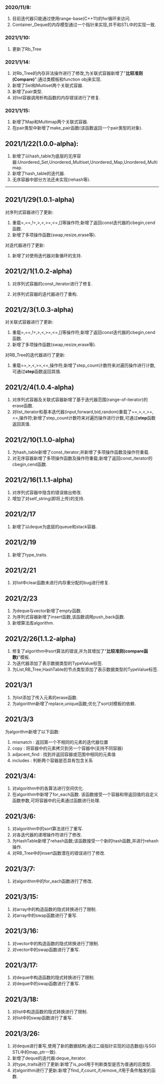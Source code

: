 ### 2020/11/8:
1. 目前迭代器只能通过使用range-base(C++11)的for循环来访问.
2. Container_Deque的内存模型通过一个指针来实现,并不和STL中的实现一致.

### 2021/1/10:
1. 更新了Rb_Tree

### 2021/1/14:
1. 对Rb_Tree的内存非法操作进行了修改,为关联式容器新增了"**比较准则(Compare)**":通过类模板和function obj来实现.
2. 新增了Set和Multiset两个关联式容器.
3. 新增了pair类型.
4. 对list容器调用析构函数的内存错误进行了修复.

### 2021/1/15:
1. 新增了Map和Multimap两个关联式容器.
2. 在pair类型中新增了make_pair函数(该函数返回一个pair类型的对象).

## **2021/1/22(1.0.0-alpha)**:
1. 新增了以hash_table为底层的无序容器:Unordered_Set,Unordered_Multiset,Unordered_Map,Unordered_Multimap.
2. 新增了hash_table的迭代器.
3. 无序容器中部分方法还未实现(rehash等).

-----------------------------------------------------------------------------------------------------------

## 2021/1/29(1.0.1-alpha)
对序列式容器进行了更新:
1. 重载=,==,!=,>,<,>=,<=,[]等操作符;新增了返回const迭代器的cbegin,cend函数.  
2. 新增了多项操作函数(swap,resize,erase等). 

对迭代器进行了更新: 
1. 新增了对使用迭代器对象循环的支持.

## 2021/2/1(1.0.2-alpha)
1. 对序列式容器的const_iterator进行了修复.
 
2. 对序列式容器的迭代器进行了重构.

## 2021/2/3(1.0.3-alpha)
对关联式容器进行了更新:
1. 重载=,==,!=,>,<,>=,<=,[]等操作符;新增了返回const迭代器的cbegin,cend函数.  
2. 新增了多项操作函数(swap,resize,erase等). 

对RB_Tree的迭代器进行了更新:
1. 重载==,>,<,>=,<=,操作符;新增了step_count计数符来对遍历操作进行计数,可通过**step**函数返回其值.

## 2021/2/4(1.0.4-alpha)
1. 对序列式容器及关联式容器新增了基于迭代器范围(range-of-iterator)的erase函数.
2. 对list_iterator和基本迭代器(input,forward,bid,random)重载了==,>,<,>=,<=,操作符;新增了step_count计数符来对遍历操作进行计数,可通过**step**函数返回其值.

## 2021/2/10(1.1.0-alpha)
1. 为hash_table新增了const_iterator;并新增了多项操作函数及操作符重载.
2. 对无序容器新增了多项操作函数及操作符重载;新增了返回const_iterator的cbegin,cend函数.

## 2021/2/16(1.1.1-alpha)
1. 对序列式容器中隐含的错误做出修改.
2. 增加了对self_string(即将上传)的支持.

## 2021/2/17
1. 新增了以deque为底层的queue和stack容器.

## 2021/2/19
1. 新增了type_traits.

## 2021/2/21
1. 对list中clear函数未进行内存重分配的bug进行修复.

## 2021/2/23
1. 为deque与vector新增了empty函数.
2. 为序列式容器新增了insert函数,该函数调用push_back函数.
3. 新增算法库algorithm.

## 2021/2/26(1.1.2-alpha)
1. 修复了algorithm中sort算法的错误,并为其增加了"**比较准则(compare函数)**"模板.
2. 为迭代器添加了表示数据类型的TypeValue标签.
3. 为List,RB_Tree,HashTable的节点类型添加了表示数据类型的TypeValue标签.

## 2021/3/1
1. 为list添加了传入元素的erase函数.
2. 为algorithm新增了replace,unique函数;优化了sort对模板的依赖.

## 2021/3/3
为algorithm新增了以下函数:
1. mismatch : 返回第一个不相同的元素的迭代器位置
2. copy : 将容器中的元素拷贝到另一个容器中(支持不同容器)
3. adjacent_find : 找到并返回容器或范围中相同的元素值
4. includes : 判断两个容器是否具有包含关系

## 2021/3/4:
1. 对algorithm中的各算法进行空间优化.
2. 在algorithm中新增了for_each函数.
该函数接受一个容器和带返回值的自定义函数参数,可将容器中的元素通过函数进行处理.

## 2021/3/6:
1. 对algorithm中的sort算法进行了重写.
2. 对各迭代器的递增操作符进行了修改.
3. 为HashTable新增了rehash函数;该函数接受一个新的hash函数,并进行rehash操作.
4. 对RB_Tree中的insert函数潜在的错误进行了修改.

## 2021/3/7:
1. 对algorithm中的for_each函数进行了修改.

## 2021/3/15:
1. 对array中的构造函数的隐式转换进行了限制.
2. 对array中的swap函数进行了重写.

## 2021/3/16:
1. 对vector中的构造函数的隐式转换进行了限制.
2. 对vector中的swap函数进行了重写.

## 2021/3/17:
1. 对deque中构造函数的隐式转换进行了限制.
2. 对deque中的swap函数进行了重写.

## 2021/3/18:
1. 对list中构造函数的隐式转换进行了限制.
2. 对list中的swap函数进行了重写.

## 2021/3/26:
1. 对deque进行重写,使用了新的数据结构:通过二级指针实现的动态数组(与SGI STL中的map_ptr一致).
2. 新增了deque的迭代器:deque_iterator.
3. 对type_traits进行了更新:新增了is_pod用于判断类型是否为普通的旧类型.
4. 对algorithm进行了更新:新增了find_if,count_if,remove_if用于条件触发的函数.
